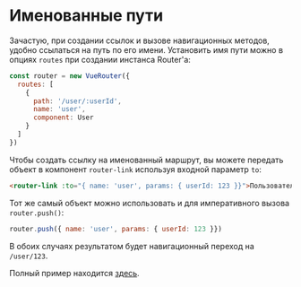 # Именованные пути

Зачастую, при создании ссылок и вызове навигационных методов, удобно ссылаться на путь по его имени. Установить имя пути можно в опциях `routes` при создании инстанса Router'а:

``` js
const router = new VueRouter({
  routes: [
    {
      path: '/user/:userId',
      name: 'user',
      component: User
    }
  ]
})
```

Чтобы создать ссылку на именованный маршрут, вы можете передать объект в компонент `router-link` используя входной параметр `to`:

``` html
<router-link :to="{ name: 'user', params: { userId: 123 }}">Пользователь</router-link>
```

Тот же самый объект можно использовать и для императивного вызова `router.push()`:

``` js
router.push({ name: 'user', params: { userId: 123 }})
```

В обоих случаях результатом будет навигационный переход на `/user/123`.

Полный пример находится [здесь](https://github.com/vuejs/vue-router/blob/dev/examples/named-routes/app.js).
